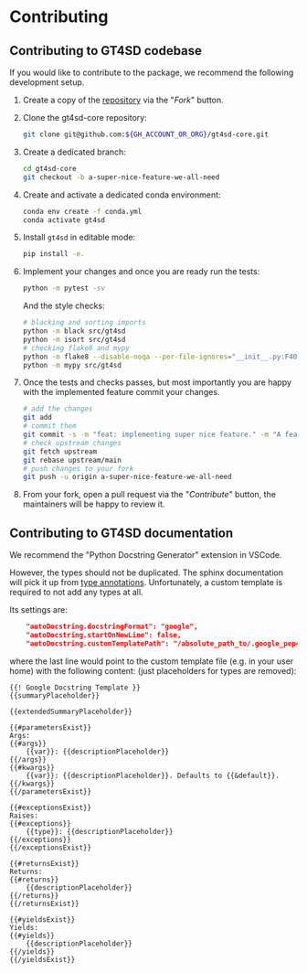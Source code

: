 # Contributing

<!-- add missing CLA -->

## Contributing to GT4SD codebase

If you would like to contribute to the package, we recommend the following development setup.

1. Create a copy of the [repository](https://github.com/GT4SD/gt4sd-core) via the "_Fork_" button.

2. Clone the gt4sd-core repository:

    ```sh
    git clone git@github.com:${GH_ACCOUNT_OR_ORG}/gt4sd-core.git
    ```

3. Create a dedicated branch:

    ```sh
    cd gt4sd-core
    git checkout -b a-super-nice-feature-we-all-need
    ```

4. Create and activate a dedicated conda environment:

    ```sh
    conda env create -f conda.yml
    conda activate gt4sd
    ```

5. Install `gt4sd` in editable mode:

    ```sh
    pip install -e.
    ```

6. Implement your changes and once you are ready run the tests:

    ```sh
    python -m pytest -sv
    ```

    And the style checks:

    ```sh
    # blacking and sorting imports
    python -m black src/gt4sd
    python -m isort src/gt4sd
    # checking flake8 and mypy
    python -m flake8 --disable-noqa --per-file-ignores="__init__.py:F401" src/gt4sd
    python -m mypy src/gt4sd
    ```

7. Once the tests and checks passes, but most importantly you are happy with the implemented feature commit your changes.

    ```sh
    # add the changes
    git add 
    # commit them
    git commit -s -m "feat: implementing super nice feature." -m "A feature we all need."
    # check upstream changes
    git fetch upstream
    git rebase upstream/main
    # push changes to your fork
    git push -u origin a-super-nice-feature-we-all-need
    ```

8. From your fork, open a pull request via the "_Contribute_" button, the maintainers will be happy to review it.

## Contributing to GT4SD documentation

We recommend the "Python Docstring Generator" extension in VSCode.

However, the types should not be duplicated.
The sphinx documentation will pick it up from [type annotations](https://www.sphinx-doc.org/en/master/usage/extensions/napoleon.html#type-annotations).
Unfortunately, a custom template is required to not add any types at all.

Its settings are:

```json
    "autoDocstring.docstringFormat": "google",
    "autoDocstring.startOnNewLine": false,
    "autoDocstring.customTemplatePath": "/absolute_path_to/.google_pep484.mustache"
```

where the last line would point to the custom template file (e.g. in your user home)
with the following content: (just placeholders for types are removed):

```tpl
{{! Google Docstring Template }}
{{summaryPlaceholder}}

{{extendedSummaryPlaceholder}}

{{#parametersExist}}
Args:
{{#args}}
    {{var}}: {{descriptionPlaceholder}}
{{/args}}
{{#kwargs}}
    {{var}}: {{descriptionPlaceholder}}. Defaults to {{&default}}.
{{/kwargs}}
{{/parametersExist}}

{{#exceptionsExist}}
Raises:
{{#exceptions}}
    {{type}}: {{descriptionPlaceholder}}
{{/exceptions}}
{{/exceptionsExist}}

{{#returnsExist}}
Returns:
{{#returns}}
    {{descriptionPlaceholder}}
{{/returns}}
{{/returnsExist}}

{{#yieldsExist}}
Yields:
{{#yields}}
    {{descriptionPlaceholder}}
{{/yields}}
{{/yieldsExist}}
```

